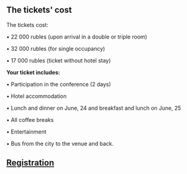 ## The tickets' cost

The tickets cost:

• 22 000 rubles (upon arrival in a double or triple room)

• 32 000 rubles (for single occupancy) 

• 17 000 rubles (ticket without hotel stay) 

<b>Your ticket includes:</b>

• Participation in the conference (2 days)
	
• Hotel accommodation
	
• Lunch and dinner on June, 24 and breakfast and lunch on June, 25
	
• All coffee breaks
	
• Entertainment
	
• Bus from the city to the venue and back.
	


## [Registration](https://pycon.ru/2019/en/register/)
